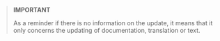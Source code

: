 >**IMPORTANT**
>
>As a reminder if there is no information on the update, it means that it only concerns the updating of documentation, translation or text.
